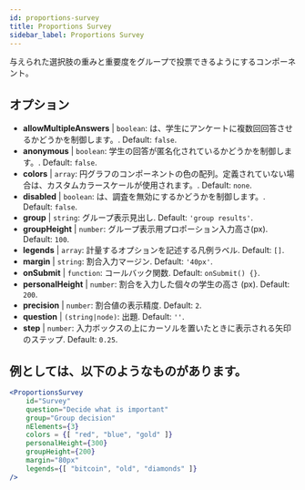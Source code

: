 ```yaml
---
id: proportions-survey
title: Proportions Survey
sidebar_label: Proportions Survey
---
```


与えられた選択肢の重みと重要度をグループで投票できるようにするコンポーネント。

## オプション

* __allowMultipleAnswers__ | `boolean`: は、学生にアンケートに複数回回答させるかどうかを制御します。. Default: `false`.
* __anonymous__ | `boolean`: 学生の回答が匿名化されているかどうかを制御します。. Default: `false`.
* __colors__ | `array`: 円グラフのコンポーネントの色の配列。定義されていない場合は、カスタムカラースケールが使用されます。. Default: `none`.
* __disabled__ | `boolean`: は、調査を無効にするかどうかを制御します。. Default: `false`.
* __group__ | `string`: グループ表示見出し. Default: `'group results'`.
* __groupHeight__ | `number`: グループ表示用プロポーション入力高さ(px). Default: `100`.
* __legends__ | `array`: 計量するオプションを記述する凡例ラベル. Default: `[]`.
* __margin__ | `string`: 割合入力マージン. Default: `'40px'`.
* __onSubmit__ | `function`: コールバック関数. Default: `onSubmit() {}`.
* __personalHeight__ | `number`: 割合を入力した個々の学生の高さ (px). Default: `200`.
* __precision__ | `number`: 割合値の表示精度. Default: `2`.
* __question__ | `(string|node)`: 出題. Default: `''`.
* __step__ | `number`: 入力ボックスの上にカーソルを置いたときに表示される矢印のステップ. Default: `0.25`.


## 例としては、以下のようなものがあります。

```jsx live
<ProportionsSurvey 
    id="Survey"
    question="Decide what is important"
    group="Group decision"
    nElements={3}
    colors = {[ "red", "blue", "gold" ]}
    personalHeight={300}
    groupHeight={200}
    margin="80px"
    legends={[ "bitcoin", "old", "diamonds" ]}
/>
```



